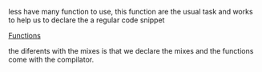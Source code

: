 less have many function to use, this function are the usual task and works to help us to declare the a regular code snippet

[Functions](https://lesscss.org/functions/)

the diferents with the mixes is that we declare the mixes and the functions come with the compilator.
